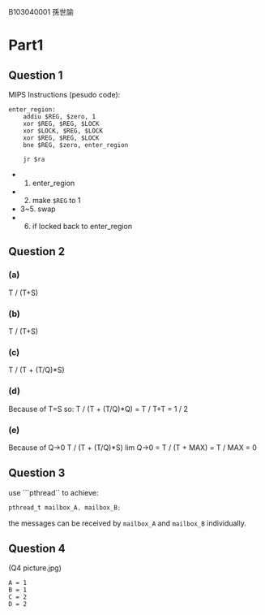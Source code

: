 B103040001 孫世諭

# Part1

## Question 1

MIPS Instructions (pesudo code):
```
enter_region:
	addiu $REG, $zero, 1
	xor $REG, $REG, $LOCK
	xor $LOCK, $REG, $LOCK
	xor $REG, $REG, $LOCK
	bne $REG, $zero, enter_region

	jr $ra
```
- 1. enter_region
- 2. make ```$REG``` to 1
- 3~5. swap
- 6. if locked back to enter_region

## Question 2

### (a)
T / (T+S)

### (b)
T / (T+S)

### (c)
T / (T + (T/Q)*S)

### (d)
Because of T=S so:
T / (T + (T/Q)*Q)
= T / T+T
= 1 / 2

### (e)
Because of Q->0
T / (T + (T/Q)*S) lim Q->0
= T / (T + MAX)
= T / MAX
= 0


## Question 3
use ```pthread`` to achieve:

```c
pthread_t mailbox_A, mailbox_B;
```
the messages can be received by ```mailbox_A``` and ```mailbox_B``` individually.
	

## Question 4

(Q4 picture.jpg)


```
A = 1
B = 1
C = 2
D = 2
```
